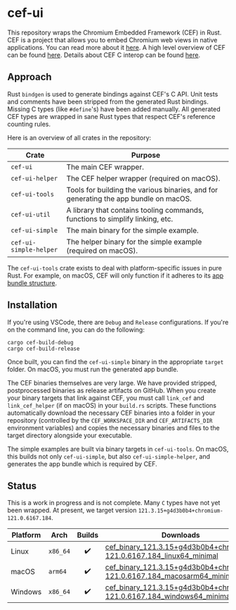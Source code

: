 # cef-ui

This repository wraps the Chromium Embedded Framework (CEF) in Rust. CEF is a project that allows you to embed Chromium web views in native applications. You can read more about it [here](https://github.com/chromiumembedded/cef). A high level overview of CEF can be found [here](https://bitbucket.org/chromiumembedded/cef/wiki/GeneralUsage). Details about CEF C interop can be found [here](https://bitbucket.org/chromiumembedded/cef/wiki/UsingTheCAPI.md).

## Approach

Rust `bindgen` is used to generate bindings against CEF's C API. Unit tests and comments have been stripped from the generated Rust bindings. Missing C types (like `#define`'s) have been added manually. All generated CEF types are wrapped in sane Rust types that respect CEF's reference counting rules.

Here is an overview of all crates in the repository:

| Crate | Purpose |
| --- | --- |
| `cef-ui` | The main CEF wrapper. |
| `cef-ui-helper` | The CEF helper wrapper (required on macOS). |
| `cef-ui-tools` | Tools for building the various binaries, and for generating the app bundle on macOS. |
| `cef-ui-util` | A library that contains tooling commands, functions to simplify linking, etc. |
| `cef-ui-simple` | The main binary for the simple example. |
| `cef-ui-simple-helper` | The helper binary for the simple example (required on macOS). |

The `cef-ui-tools` crate exists to deal with platform-specific issues in pure Rust. For example, on macOS, CEF will only function if it adheres to its [app bundle structure](https://bitbucket.org/chromiumembedded/cef/wiki/GeneralUsage.md#markdown-header-macos).

## Installation

If you're using VSCode, there are `Debug` and `Release` configurations. If you're on the command line, you can do the following:

```
cargo cef-build-debug
cargo cef-build-release
```

Once built, you can find the `cef-ui-simple` binary in the appropriate `target` folder. On macOS, you must run the generated app bundle.

The CEF binaries themselves are very large. We have provided stripped, postprocessed binaries as release artifacts on GitHub. When you create your binary targets that link against CEF, you must call `link_cef` and `link_cef_helper` (if on macOS) in your `build.rs` scripts. These functions automatically download the necessary CEF binaries into a folder in your repository (controlled by the `CEF_WORKSPACE_DIR` and `CEF_ARTIFACTS_DIR` environment variables) and copies the necessary binaries and files to the target directory alongside your executable.

The simple examples are built via binary targets in `cef-ui-tools`. On macOS, this builds not only `cef-ui-simple`, but also `cef-ui-simple-helper`, and generates the app bundle which is required by CEF.

## Status

This is a work in progress and is not complete. Many `C` types have not yet been wrapped. At present, we target version `121.3.15+g4d3b0b4+chromium-121.0.6167.184`.

| Platform | Arch | Builds | Downloads |
| --- | --- | :---: | --- |
| Linux | `x86_64` | :heavy_check_mark: | [cef_binary_121.3.15+g4d3b0b4+chromium-121.0.6167.184_linux64_minimal](https://cef-builds.spotifycdn.com/cef_binary_121.3.15%2Bg4d3b0b4%2Bchromium-121.0.6167.184_linux64_minimal.tar.bz2) |
| macOS | `arm64` | :heavy_check_mark: | [cef_binary_121.3.15+g4d3b0b4+chromium-121.0.6167.184_macosarm64_minimal](https://cef-builds.spotifycdn.com/cef_binary_121.3.15%2Bg4d3b0b4%2Bchromium-121.0.6167.184_macosarm64_minimal.tar.bz2)
| Windows | `x86_64` | :heavy_check_mark: | [cef_binary_121.3.15+g4d3b0b4+chromium-121.0.6167.184_windows64_minimal](https://cef-builds.spotifycdn.com/cef_binary_121.3.15%2Bg4d3b0b4%2Bchromium-121.0.6167.184_windows64_minimal.tar.bz2) |
